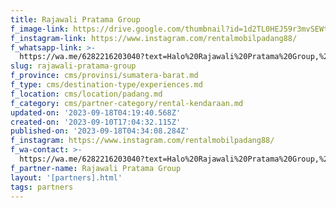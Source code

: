 ```yaml
---
title: Rajawali Pratama Group
f_image-link: https://drive.google.com/thumbnail?id=1d2TL0HEJ59r3mvSEWtjoveM0iNlur9Z3
f_instagram-link: https://www.instagram.com/rentalmobilpadang88/
f_whatsapp-link: >-
  https://wa.me/6282216203040?text=Halo%20Rajawali%20Pratama%20Group,%20saya%20dapat%20info%20dari%20@loocale.id%20dan%20punya%20pertanyaan
slug: rajawali-pratama-group
f_province: cms/provinsi/sumatera-barat.md
f_type: cms/destination-type/experiences.md
f_location: cms/location/padang.md
f_category: cms/partner-category/rental-kendaraan.md
updated-on: '2023-09-18T04:19:40.568Z'
created-on: '2023-09-10T17:04:32.115Z'
published-on: '2023-09-18T04:34:08.284Z'
f_instagram: https://www.instagram.com/rentalmobilpadang88/
f_wa-contact: >-
  https://wa.me/6282216203040?text=Halo%20Rajawali%20Pratama%20Group,%20saya%20dapat%20info%20dari%20@loocale.id%20dan%20punya%20pertanyaan
f_partner-name: Rajawali Pratama Group
layout: '[partners].html'
tags: partners
---
```



